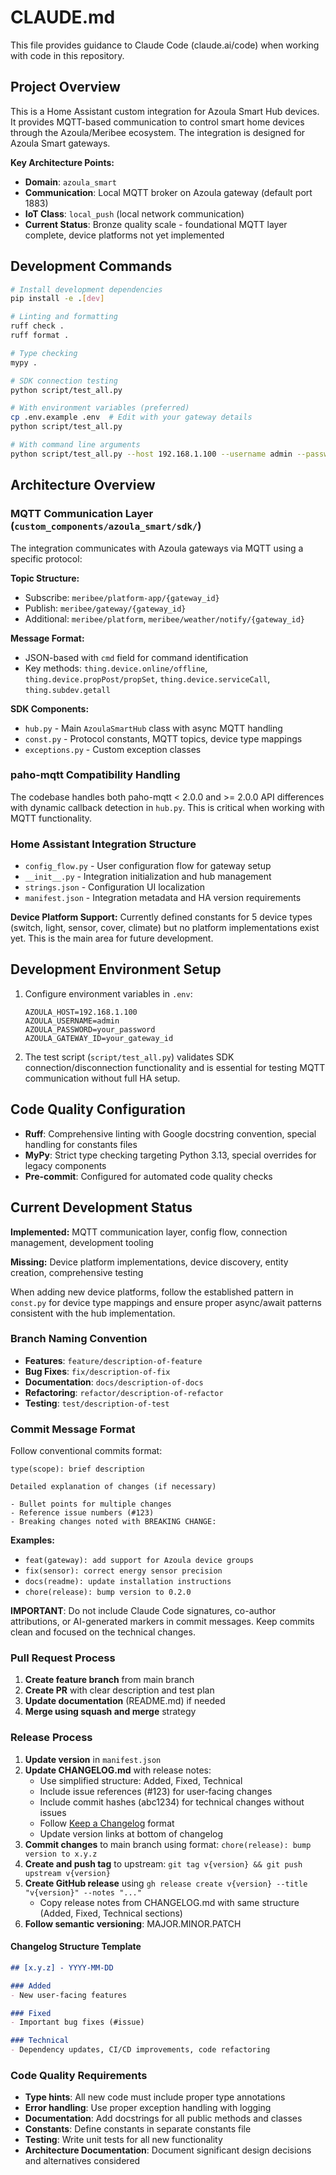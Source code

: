 # CLAUDE.md

This file provides guidance to Claude Code (claude.ai/code) when working with code in this repository.

## Project Overview

This is a Home Assistant custom integration for Azoula Smart Hub devices. It provides MQTT-based communication to control smart home devices through the Azoula/Meribee ecosystem. The integration is designed for Azoula Smart gateways.

**Key Architecture Points:**

- **Domain**: `azoula_smart`
- **Communication**: Local MQTT broker on Azoula gateway (default port 1883)
- **IoT Class**: `local_push` (local network communication)
- **Current Status**: Bronze quality scale - foundational MQTT layer complete, device platforms not yet implemented

## Development Commands

```bash
# Install development dependencies
pip install -e .[dev]

# Linting and formatting
ruff check .
ruff format .

# Type checking
mypy .

# SDK connection testing
python script/test_all.py

# With environment variables (preferred)
cp .env.example .env  # Edit with your gateway details
python script/test_all.py

# With command line arguments
python script/test_all.py --host 192.168.1.100 --username admin --password secret --gateway-id HUB001
```

## Architecture Overview

### MQTT Communication Layer (`custom_components/azoula_smart/sdk/`)

The integration communicates with Azoula gateways via MQTT using a specific protocol:

**Topic Structure:**

- Subscribe: `meribee/platform-app/{gateway_id}`
- Publish: `meribee/gateway/{gateway_id}`
- Additional: `meribee/platform`, `meribee/weather/notify/{gateway_id}`

**Message Format:**

- JSON-based with `cmd` field for command identification
- Key methods: `thing.device.online/offline`, `thing.device.propPost/propSet`, `thing.device.serviceCall`, `thing.subdev.getall`

**SDK Components:**

- `hub.py` - Main `AzoulaSmartHub` class with async MQTT handling
- `const.py` - Protocol constants, MQTT topics, device type mappings
- `exceptions.py` - Custom exception classes

### paho-mqtt Compatibility Handling

The codebase handles both paho-mqtt < 2.0.0 and >= 2.0.0 API differences with dynamic callback detection in `hub.py`. This is critical when working with MQTT functionality.

### Home Assistant Integration Structure

- `config_flow.py` - User configuration flow for gateway setup
- `__init__.py` - Integration initialization and hub management
- `strings.json` - Configuration UI localization
- `manifest.json` - Integration metadata and HA version requirements

**Device Platform Support:**
Currently defined constants for 5 device types (switch, light, sensor, cover, climate) but no platform implementations exist yet. This is the main area for future development.

## Development Environment Setup

1. Configure environment variables in `.env`:

   ```
   AZOULA_HOST=192.168.1.100
   AZOULA_USERNAME=admin
   AZOULA_PASSWORD=your_password
   AZOULA_GATEWAY_ID=your_gateway_id
   ```

2. The test script (`script/test_all.py`) validates SDK connection/disconnection functionality and is essential for testing MQTT communication without full HA setup.

## Code Quality Configuration

- **Ruff**: Comprehensive linting with Google docstring convention, special handling for constants files
- **MyPy**: Strict type checking targeting Python 3.13, special overrides for legacy components
- **Pre-commit**: Configured for automated code quality checks

## Current Development Status

**Implemented:** MQTT communication layer, config flow, connection management, development tooling

**Missing:** Device platform implementations, device discovery, entity creation, comprehensive testing

When adding new device platforms, follow the established pattern in `const.py` for device type mappings and ensure proper async/await patterns consistent with the hub implementation.

### Branch Naming Convention

- **Features**: `feature/description-of-feature`
- **Bug Fixes**: `fix/description-of-fix`
- **Documentation**: `docs/description-of-docs`
- **Refactoring**: `refactor/description-of-refactor`
- **Testing**: `test/description-of-test`

### Commit Message Format

Follow conventional commits format:

```text
type(scope): brief description

Detailed explanation of changes (if necessary)

- Bullet points for multiple changes
- Reference issue numbers (#123)
- Breaking changes noted with BREAKING CHANGE:
```

**Examples:**

- `feat(gateway): add support for Azoula device groups`
- `fix(sensor): correct energy sensor precision`
- `docs(readme): update installation instructions`
- `chore(release): bump version to 0.2.0`

**IMPORTANT**: Do not include Claude Code signatures, co-author attributions, or AI-generated markers in commit messages. Keep commits clean and focused on the technical changes.

### Pull Request Process

1. **Create feature branch** from main branch
2. **Create PR** with clear description and test plan
3. **Update documentation** (README.md) if needed
4. **Merge using squash and merge** strategy

### Release Process

1. **Update version** in `manifest.json`
2. **Update CHANGELOG.md** with release notes:
   - Use simplified structure: Added, Fixed, Technical
   - Include issue references (#123) for user-facing changes
   - Include commit hashes (abc1234) for technical changes without issues
   - Follow [Keep a Changelog](https://keepachangelog.com/en/1.0.0/) format
   - Update version links at bottom of changelog
3. **Commit changes** to main branch using format: `chore(release): bump version to x.y.z`
4. **Create and push tag** to upstream: `git tag v{version} && git push upstream v{version}`
5. **Create GitHub release** using `gh release create v{version} --title "v{version}" --notes "..."`
   - Copy release notes from CHANGELOG.md with same structure (Added, Fixed, Technical sections)
6. **Follow semantic versioning**: MAJOR.MINOR.PATCH

#### Changelog Structure Template

```markdown
## [x.y.z] - YYYY-MM-DD

### Added
- New user-facing features

### Fixed  
- Important bug fixes (#issue)

### Technical
- Dependency updates, CI/CD improvements, code refactoring
```

### Code Quality Requirements

- **Type hints**: All new code must include proper type annotations
- **Error handling**: Use proper exception handling with logging
- **Documentation**: Add docstrings for all public methods and classes
- **Constants**: Define constants in separate constants file
- **Testing**: Write unit tests for all new functionality
- **Architecture Documentation**: Document significant design decisions and alternatives considered
